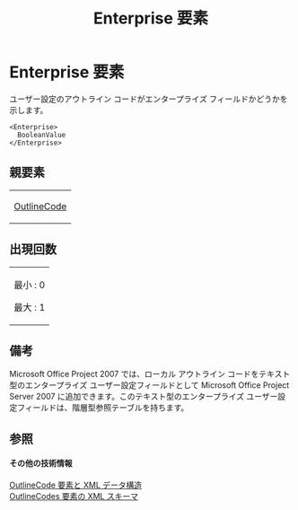 ﻿---
title: Enterprise 要素
TOCTitle: Enterprise 要素
ms:assetid: 5d90c9a9-f903-422a-9934-11e4e373b3a2
ms:mtpsurl: https://msdn.microsoft.com/ja-jp/library/Bb968519(v=office.12)
ms:contentKeyID: 16738022
ms.date: 06/30/2008
mtps_version: v=office.12
ms.translationtype: HT
---

# Enterprise 要素

ユーザー設定のアウトライン コードがエンタープライズ フィールドかどうかを示します。

    <Enterprise>
      BooleanValue
    </Enterprise>

## 親要素

<table>
<colgroup>
<col style="width: 100%" />
</colgroup>
<tbody>
<tr class="odd">
<td><p><a href="outlinecode-element.md">OutlineCode</a></p></td>
</tr>
</tbody>
</table>


## 出現回数


<table>
<colgroup>
<col style="width: 100%" />
</colgroup>
<tbody>
<tr class="odd">
<td><p>最小 : 0</p>
<p>最大 : 1</p></td>
</tr>
</tbody>
</table>


## 備考

Microsoft Office Project 2007 では、ローカル アウトライン コードをテキスト型のエンタープライズ ユーザー設定フィールドとして Microsoft Office Project Server 2007 に追加できます。このテキスト型のエンタープライズ ユーザー設定フィールドは、階層型参照テーブルを持ちます。

## 参照

#### その他の技術情報

[OutlineCode 要素と XML データ構造](outlinecode-elements-and-xml-structure.md)  
[OutlineCodes 要素の XML スキーマ](xml-schema-for-the-outlinecodes-element.md)


